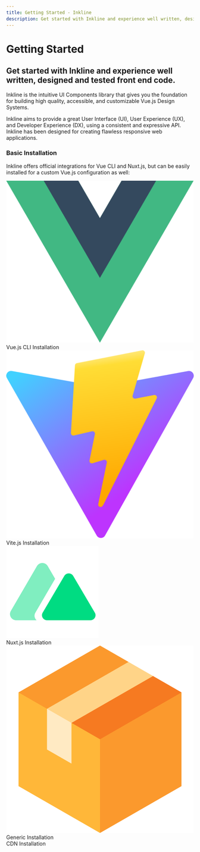 ```yaml
---
title: Getting Started - Inkline
description: Get started with Inkline and experience well written, designed and tested front end code.
---
```


# Getting Started
## Get started with Inkline and experience well written, designed and tested front end code.

Inkline is the intuitive UI Components library that gives you the foundation for building high quality, accessible, and customizable Vue.js Design Systems.

Inkline aims to provide a great User Interface (UI), User Experience (UX), and Developer Experience (DX), using a consistent and expressive API. Inkline has been designed for creating flawless responsive web applications.

### Basic Installation
Inkline offers official integrations for Vue CLI and Nuxt.js, but can be easily installed for a custom Vue.js configuration as well:

<router-link class="installation-card _margin-top:3" :to="{ name: 'docs-introduction-installation-vue-cli' }">
    <i-card>
        <div class="image">
            <img src="../../../assets/images/environments/vuejs.svg" alt="Vue.js Installation - Inkline UI UX DX Library" />
        </div>
        <span>Vue.js CLI Installation</span>
        <i-icon name="ink-chevron-down"></i-icon>
    </i-card>
</router-link>

<router-link class="installation-card" :to="{ name: 'docs-introduction-installation-vite' }">
    <i-card>
        <div class="image">
            <img src="../../../assets/images/environments/vitejs.svg" alt="Vite.js Installation - Inkline UI UX DX Library" />
        </div>
        <span>Vite.js Installation</span>
        <i-icon name="ink-chevron-down"></i-icon>
    </i-card>
</router-link>

<router-link class="installation-card" :to="{ name: 'docs-introduction-installation-nuxt' }">
    <i-card>
        <div class="image">
            <img src="../../../assets/images/environments/nuxtjs.svg" alt="Nuxt.js Installation - Inkline UI UX DX Library" />
        </div>
        <span>Nuxt.js Installation</span>
        <i-icon name="ink-chevron-down"></i-icon>
    </i-card>
</router-link>

<router-link class="installation-card" :to="{ name: 'docs-introduction-installation-generic' }">
    <i-card>
        <div class="image">
            <img src="../../../assets/images/environments/generic.svg" alt="Generic Installation - Inkline UI UX DX Library" />
        </div>
        <span>Generic Installation</span>
        <i-icon name="ink-chevron-down"></i-icon>
    </i-card>
</router-link>

<router-link class="installation-card" :to="{ name: 'docs-introduction-installation-cdn' }">
    <i-card>
        <div class="image">
            <icon-fa-solid-globe></icon-fa-solid-globe>
        </div>
        <span>CDN Installation</span>
        <i-icon name="ink-chevron-down"></i-icon>
    </i-card>
</router-link>
